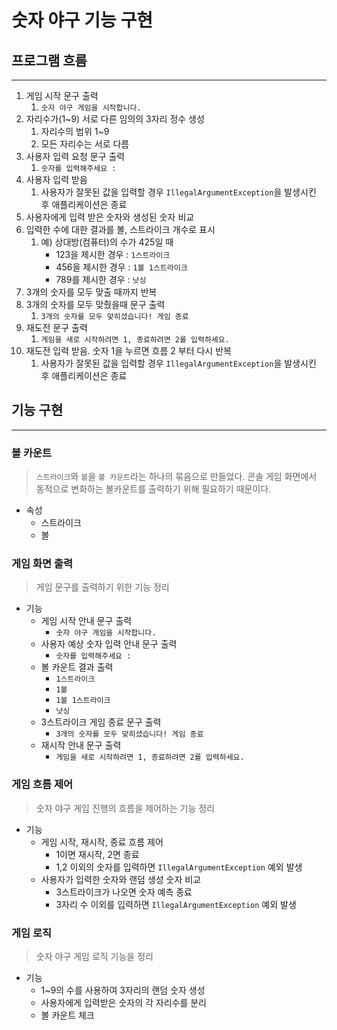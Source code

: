 # 숫자 야구 기능 구현
## 프로그램 흐름

---
1. 게임 시작 문구 출력
    1. `숫자 야구 게임을 시작합니다.`
2. 자리수가(1~9) 서로 다른 임의의 3자리 정수 생성
    1. 자리수의 범위 1~9
    2. 모든 자리수는 서로 다름
3. 사용자 입력 요청 문구 출력
    1. `숫자를 입력해주세요 :`
4. 사용자 입력 받음
    1. 사용자가 잘못된 값을 입력할 경우 `IllegalArgumentException`을 발생시킨 후 애플리케이션은 종료
5. 사용자에게 입력 받은 숫자와 생성된 숫자 비교
6. 입력한 수에 대한 결과를 볼, 스트라이크 개수로 표시
    1. 예) 상대방(컴퓨터)의 수가 425일 때
       - 123을 제시한 경우 : `1스트라이크`
       - 456을 제시한 경우 : `1볼 1스트라이크`
       - 789를 제시한 경우 : `낫싱`
7. 3개의 숫자를 모두 맞출 때까지 반복
8. 3개의 숫자를 모두 맞췄을때 문구 출력
    1. `3개의 숫자를 모두 맞히셨습니다! 게임 종료`
9. 재도전 문구 출력
    1. `게임을 새로 시작하려면 1, 종료하려면 2를 입력하세요.`
10. 재도전 입력 받음. 숫자 1을 누르면 흐름 2 부터 다시 반복
    1. 사용자가 잘못된 값을 입력할 경우 `IllegalArgumentException`을 발생시킨 후 애플리케이션은 종료
## 기능 구현

---
### 볼 카운트 
>`스트라이크`와 `볼`을 `볼 카운트`라는 하나의 묶음으로 만들었다. 콘솔 게임 화면에서 동적으로 변화하는 볼카운트를 출력하기 위해 필요하기 때문이다.
> 
- 속성
    - 스트라이크
    - 볼

### 게임 화면 출력
>게임 문구를 출력하기 위한 기능 정리
- 기능
  - 게임 시작 안내 문구 출력
    - `숫자 야구 게임을 시작합니다.`
  - 사용자 예상 숫자 입력 안내 문구 출력
    - `숫자를 입력해주세요 :`
  - 볼 카운트 결과 출력
    - `1스트라이크`
    - `1볼`
    - `1볼 1스트라이크`
    - `낫싱`
  - 3스트라이크 게임 종료 문구 출력
    - `3개의 숫자를 모두 맞히셨습니다! 게임 종료`
  - 재시작 안내 문구 출력
    - `게임을 새로 시작하려면 1, 종료하려면 2를 입력하세요.`

### 게임 흐름 제어
>숫자 야구 게임 진행의 흐름을 제어하는 기능 정리
- 기능
  - 게임 시작, 재시작, 종료 흐름 제어
    - 1이면 재시작, 2면 종료
    - 1,2 이외의 숫자를 입력하면 `IllegalArgumentException` 예외 발생
  - 사용자가 입력한 숫자와 랜덤 생성 숫자 비교
    - 3스트라이크가 나오면 숫자 예측 종료
    - 3자리 수 이외를 입력하면 `IllegalArgumentException` 예외 발생

### 게임 로직
>숫자 야구 게임 로직 기능을 정리
- 기능
  - 1~9의 수를 사용하여 3자리의 랜덤 숫자 생성
  - 사용자에게 입력받은 숫자의 각 자리수를 분리
  - 볼 카운트 체크